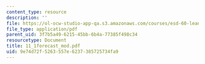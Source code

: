 ```yaml
---
content_type: resource
description: ''
file: https://ol-ocw-studio-app-qa.s3.amazonaws.com/courses/esd-60-lean-six-sigma-processes-summer-2004/9e74d72f5263557e6237385725734fa9_11_1forecast_mod.pdf
file_type: application/pdf
parent_uid: 3f7b5a49-6215-45bb-6b4a-77385f498c34
resourcetype: Document
title: 11_1forecast_mod.pdf
uid: 9e74d72f-5263-557e-6237-385725734fa9
---
```


